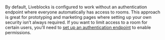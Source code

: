 By default, Liveblocks is configured to work without an authentication endpoint where everyone automatically has access to rooms. This approach is great for prototyping and marketing pages where setting up your own security isn’t always required. If you want to limit access to a room for certain users, you’ll need to [set up an authentication endpoint](https://liveblocks.io/docs/rooms/authentication) to enable permissions.